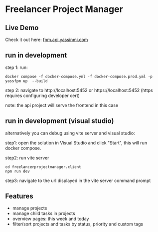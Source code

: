 # Freelancer Project Manager

## Live Demo
Check it out here: [fpm.api.yassinmi.com](https://fpm.api.yassinmi.com) 

## run in development
step 1: run:

```
docker compose -f docker-compose.yml -f docker-compose.prod.yml -p yassfpm up  --build
```

step 2: navigate to http://localhost:5452 or https://localhost:5452 (https requires configuring developer cert)

note: the api project will serve the frontend in this case

## run in development (visual studio)
alternatively you can debug using vite server and visual studio:

step1: open the solution in Visual Studio and click "Start", this will run docker compose.

step2: run vite server
```
cd freelancerprojectmanager.client
npm run dev
```
step3: navigate to the url displayed in the vite server command prompt


## Features
- manage projects
- manage child tasks in projects
- overview pages: this week and today
- filter/sort projects and tasks by status, priority and custom tags
